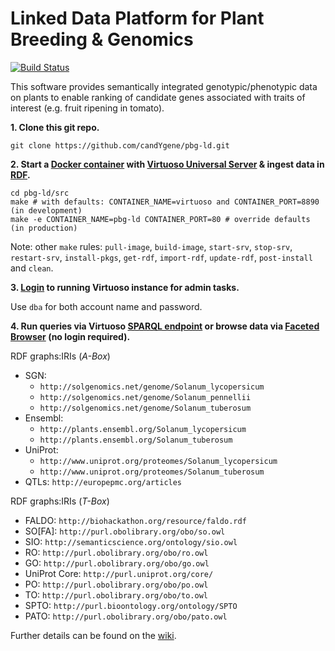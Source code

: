# Linked Data Platform for Plant Breeding & Genomics

[![Build Status](https://travis-ci.org/candYgene/pbg-ld.svg?branch=dev)](https://travis-ci.org/candYgene/pbg-ld)

This software provides semantically integrated genotypic/phenotypic data on plants to enable ranking of candidate genes associated with traits of interest (e.g. fruit ripening in tomato).

**1. Clone this git repo.**

`git clone https://github.com/candYgene/pbg-ld.git`

**2. Start a [Docker container](https://hub.docker.com/r/candygene/docker-virtuoso/) with [Virtuoso Universal Server](http://virtuoso.openlinksw.com/) & ingest data in [RDF](https://www.w3.org/RDF/).**

```
cd pbg-ld/src
make # with defaults: CONTAINER_NAME=virtuoso and CONTAINER_PORT=8890 (in development)
make -e CONTAINER_NAME=pbg-ld CONTAINER_PORT=80 # override defaults (in production)
```

Note: other `make` rules: `pull-image`, `build-image`, `start-srv`, `stop-srv`, `restart-srv`, `install-pkgs`, `get-rdf`, `import-rdf`, `update-rdf`, `post-install` and `clean`.

**3. [Login](http://localhost:8890/conductor) to running Virtuoso instance for admin tasks.**

Use `dba` for both account name and password.

**4. Run queries via Virtuoso [SPARQL endpoint](http://localhost:8890/sparql) or browse data via [Faceted Browser](http://localhost:8890/fct/) (no login required).**

RDF graphs:IRIs (_A-Box_)
  * SGN:
    * `http://solgenomics.net/genome/Solanum_lycopersicum`
    * `http://solgenomics.net/genome/Solanum_pennellii`
    * `http://solgenomics.net/genome/Solanum_tuberosum`
  * Ensembl:
    * `http://plants.ensembl.org/Solanum_lycopersicum`
    * `http://plants.ensembl.org/Solanum_tuberosum`
  * UniProt:
    * `http://www.uniprot.org/proteomes/Solanum_lycopersicum`
    * `http://www.uniprot.org/proteomes/Solanum_tuberosum`
  * QTLs: `http://europepmc.org/articles`

RDF graphs:IRIs (_T-Box_)
  * FALDO: `http://biohackathon.org/resource/faldo.rdf`
  * SO[FA]: `http://purl.obolibrary.org/obo/so.owl`
  * SIO: `http://semanticscience.org/ontology/sio.owl`
  * RO: `http://purl.obolibrary.org/obo/ro.owl`
  * GO: `http://purl.obolibrary.org/obo/go.owl`
  * UniProt Core: `http://purl.uniprot.org/core/`
  * PO: `http://purl.obolibrary.org/obo/po.owl`
  * TO: `http://purl.obolibrary.org/obo/to.owl`
  * SPTO: `http://purl.bioontology.org/ontology/SPTO`
  * PATO: `http://purl.obolibrary.org/obo/pato.owl`

Further details can be found on the [wiki](../../wiki).
